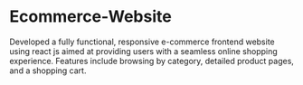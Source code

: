 # Ecommerce-Website
Developed a fully functional, responsive e-commerce frontend website using react js aimed at providing users with a seamless online shopping experience. Features include browsing by category, detailed product pages, and a shopping cart.
